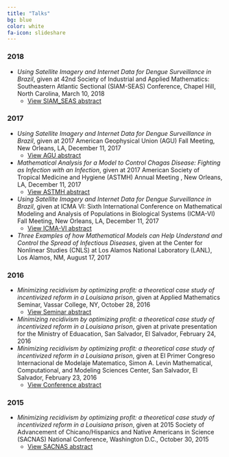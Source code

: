 ```yaml
---
title: "Talks"
bg: blue
color: white
fa-icon: slideshare
---
```

<!-- fa-icon can be set to any from http://fortawesome.github.io/Font-Awesome/icons/ -->

### 2018
* *Using Satellite Imagery and Internet Data for Dengue Surveillance in Brazil*, given at 42nd Society of Industrial and Applied Mathematics: Southeastern Atlantic Sectional (SIAM-SEAS) Conference, Chapel Hill, North Carolina, March 10, 2018
    - [View SIAM_SEAS abstract](http://siamseas.web.unc.edu/files/2017/11/Poster_Abstracts_180219.pdf)
### 2017
* *Using Satellite Imagery and Internet Data for Dengue Surveillance in Brazil*, given at 2017 American Geophysical Union (AGU) Fall Meeting, New Orleans, LA, December 11, 2017
    - [View AGU abstract](https://agu.confex.com/agu/fm17/meetingapp.cgi/Paper/299296)
* *Mathematical Analysis for a Model to Control Chagas Disease: Fighting as Infection with an Infection*, given at 2017 American Society of Tropical Medicine and Hygiene (ASTMH) Annual Meeting , New Orleans, LA, December 11, 2017
    - [View ASTMH abstract](https://www.astmh.org/ASTMH/media/2017-Annual-Meeting/ASTMH-2017-Abstract-Book.pdf)
* *Using Satellite Imagery and Internet Data for Dengue Surveillance in Brazil*, given at ICMA VI: Sixth International Conference on Mathematical Modeling and Analysis of Populations in Biological Systems (ICMA-VI) Fall Meeting, New Orleans, LA, December 11, 2017
    - [View ICMA-VI abstract](https://math.la.asu.edu/~icma2017/abstracts.html) 
* *Three Examples of how  Mathematical Models can Help Understand and Control the Spread of Infectious Diseases*, given at the Center for Nonlinear Studies (CNLS) at Los Alamos National Laboratory (LANL), Los Alamos, NM, August 17, 2017
### 2016
* *Minimizing recidivism by optimizing profit: a theoretical case study of incentivized reform in a Louisiana prison*, given at Applied Mathematics Seminar, Vassar College, NY, October 28, 2016
    - [View Seminar abstract](http://info.vassar.edu/calendar/2016/10/27/33308-94584.html)  
* *Minimizing recidivism by optimizing profit: a theoretical case study of incentivized reform in a Louisiana prison*, given at private presentation for the Ministry of Eduacation, San Salvador, El Salvador, February 24, 2016
* *Minimizing recidivism by optimizing profit: a theoretical case study of incentivized reform in a Louisiana prison*, given at El Primer Congreso Internacional de Modelaje Matematico, Simon A. Levin Mathematical, Computational, and Modeling Sciences Center, San Salvador, El Salvador, February 23, 2016
    - [View Conference abstract](https://mcmsc.asu.edu/sites/default/files/schedule_0.pdf) 
### 2015
* *Minimizing recidivism by optimizing profit: a theoretical case study of incentivized reform in a Louisiana prison*, given at 2015 Society of Advancement of Chicano/Hispanics and Native Americans in Science (SACNAS) National Conference, Washington D.C., October 30, 2015
    - [View SACNAS abstract]( http://sacnas15abstracts.conferencespot.org/59677-sacnas-1.2672290/t001-1.2674982/f005-1.2675150/a041-1.2675216/thu-804-1.2675254)    
    
   
